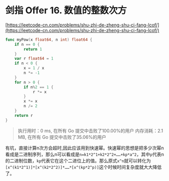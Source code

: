 # 剑指 Offer 16. 数值的整数次方
[https://leetcode-cn.com/problems/shu-zhi-de-zheng-shu-ci-fang-lcof/](https://leetcode-cn.com/problems/shu-zhi-de-zheng-shu-ci-fang-lcof/)
```go
func myPow(x float64, n int) float64 {
	if n == 0 {
		return 1
	}
	var r float64 = 1
	if n < 0 {
		x = 1 / x
		n *= -1
	}
	for n > 0 {
		if n%2 == 1 {
			r *= x
		}
		x *= x
		n /= 2
	}
	return r
}
```
>执行用时：0 ms, 在所有 Go 提交中击败了100.00%的用户
内存消耗：2.1 MB, 在所有 Go 提交中击败了35.06%的用户

有坑，直接计算n次方会超时,因此应该用到快速幂。快速幂的思想是把多少次幂n看成是二进制序列，那么n可以看成是`n=k1*2^1+k2*2^2+……+kp*a^2`，其中`p`代表n的二进制位数，`kp`代表它在这个二进位上的值。那么原式`x^n`就可以转化为`[x^(k1*2^1)]*[x^(k2*2^2)]*……*[x^(kp*2^p)]`这个时候时间复杂度就大大降低了。
